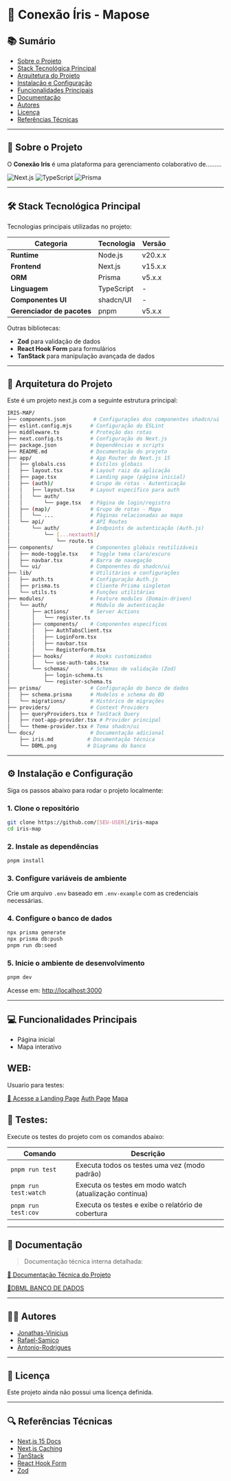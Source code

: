 
# 📄 Conexão Íris - Mapose

## 📚 Sumário

- [Sobre o Projeto](#sobre-o-projeto)
- [Stack Tecnológica Principal](#stack-tecnológica-principal)
- [Arquitetura do Projeto](#arquitetura-do-projeto)
- [Instalação e Configuração](#instalação-e-configuração)
- [Funcionalidades Principais](#funcionalidades-principais)
- [Documentação](#documentação)
- [Autores](#autores)
- [Licença](#licença)
- [Referências Técnicas](#referências-técnicas)

---

## 📖 Sobre o Projeto

O **Conexão Iris** é uma plataforma para gerenciamento colaborativo de.........

![Next.js](https://img.shields.io/badge/Next.js-15.x.x-black)
![TypeScript](https://img.shields.io/badge/TypeScript-blue)
![Prisma](https://img.shields.io/badge/Prisma-5.x.x-2D3748)

---

## 🛠️ Stack Tecnológica Principal

Tecnologias principais utilizadas no projeto:

| **Categoria**         | **Tecnologia**    | **Versão**       |
|-----------------------|-------------------|------------------|
| **Runtime**           | Node.js           | v20.x.x          |
| **Frontend**          | Next.js           | v15.x.x          |
| **ORM**               | Prisma            | v5.x.x           |
| **Linguagem**         | TypeScript        | -                |
| **Componentes UI**    | shadcn/UI         | -                |
| **Gerenciador de pacotes** | pnpm         | v5.x.x           |

Outras bibliotecas:
- **Zod** para validação de dados
- **React Hook Form** para formulários
- **TanStack** para manipulação avançada de dados

---

## 🧱 Arquitetura do Projeto

Este é um projeto next.js com a seguinte estrutura principal:

```bash
IRIS-MAP/
├── components.json         # Configurações dos componentes shadcn/ui
├── eslint.config.mjs      # Configuração do ESLint
├── middleware.ts          # Proteção das rotas
├── next.config.ts         # Configuração do Next.js
├── package.json           # Dependências e scripts
├── README.md              # Documentação do projeto
├── app/                   # App Router do Next.js 15
│   ├── globals.css        # Estilos globais
│   ├── layout.tsx         # Layout raiz da aplicação
│   ├── page.tsx           # Landing page (página inicial)
│   ├── (auth)/            # Grupo de rotas - Autenticação
│   │   ├── layout.tsx     # Layout específico para auth
│   │   └── auth/
│   │       └── page.tsx   # Página de login/registro
│   ├── (map)/             # Grupo de rotas - Mapa
│   │   └── ...            # Páginas relacionadas ao mapa
│   └── api/               # API Routes
│       └── auth/          # Endpoints de autenticação (Auth.js)
│           └── [...nextauth]/
│               └── route.ts
├── components/            # Componentes globais reutilizáveis
│   ├── mode-toggle.tsx    # Toggle tema claro/escuro
│   ├── navbar.tsx         # Barra de navegação
│   └── ui/                # Componentes do shadcn/ui
├── lib/                   # Utilitários e configurações
│   ├── auth.ts            # Configuração Auth.js
│   ├── prisma.ts          # Cliente Prisma singleton
│   └── utils.ts           # Funções utilitárias
├── modules/               # Feature modules (Domain-driven)
│   └── auth/              # Módulo de autenticação
│       ├── actions/       # Server Actions
│       │   └── register.ts
│       ├── components/    # Componentes específicos
│       │   ├── AuthTabsClient.tsx
│       │   ├── LoginForm.tsx
│       │   ├── navbar.tsx
│       │   └── RegisterForm.tsx
│       ├── hooks/         # Hooks customizados
│       │   └── use-auth-tabs.tsx
│       └── schemas/       # Schemas de validação (Zod)
│           ├── login-schema.ts
│           └── register-schema.ts
├── prisma/                # Configuração do banco de dados
│   ├── schema.prisma      # Modelos e schema do BD
│   └── migrations/        # Histórico de migrações
├── providers/             # Context Providers
│   ├── queryProviders.tsx # TanStack Query
│   ├── root-app-provider.tsx # Provider principal
│   └── theme-provider.tsx # Tema shadcn/ui
└── docs/                  # Documentação adicional
    ├── iris.md           # Documentação técnica
    └── DBML.png          # Diagrama do banco

```



---

## ⚙️ Instalação e Configuração

Siga os passos abaixo para rodar o projeto localmente:

### 1. Clone o repositório

```bash
git clone https://github.com/[SEU-USER]/iris-mapa
cd iris-map
```

### 2. Instale as dependências

```bash
pnpm install
```

### 3. Configure variáveis de ambiente

Crie um arquivo `.env` baseado em `.env-example` com as credenciais necessárias.

### 4. Configure o banco de dados

```bash
npx prisma generate
npx prisma db:push
pnpm run db:seed
```

### 5. Inicie o ambiente de desenvolvimento

```bash
pnpm dev
```

Acesse em: [http://localhost:3000](http://localhost:3000)

---

## 💻 Funcionalidades Principais

* Página inicial
* Mapa interativo

## WEB:

Usuario para testes:


[🔗 Acesse a Landing Page](http://localhost:3000/)
[Auth Page](http://localhost:3000/auth)
[Mapa](http://localhost:3000/map)

## 📖 Testes:

Execute os testes do projeto com os comandos abaixo:

| Comando                | Descrição                                              |
|------------------------|--------------------------------------------------------|
| `pnpm run test`        | Executa todos os testes uma vez (modo padrão)          |
| `pnpm run test:watch`  | Executa os testes em modo watch (atualização contínua) |
| `pnpm run test:cov`    | Executa os testes e exibe o relatório de cobertura     |

---

## 📘 Documentação

> Documentação técnica interna detalhada:

[📁 Documentação Técnica do Projeto](/docs/iris.md)

[📄DBML BANCO DE DADOS](/docs/DBML.png)

---

## 🧑‍💻 Autores

* [Jonathas-Vinicius](https://github.com/jvras58)
* [Rafael-Samico](https://github.com/rafaelsamico)
* [Antonio-Rodrigues](https://github.com/AntonioCar0lin0)


---

## 📜 Licença

Este projeto ainda não possui uma licença definida.

---

## 🔍 Referências Técnicas

* [Next.js 15 Docs](https://nextjs.org/docs/getting-started)
* [Next.js Caching](https://nextjs.org/docs/app/building-your-application/caching)
* [TanStack](https://tanstack.com/)
* [React Hook Form](https://react-hook-form.com/)
* [Zod](https://zod.dev/)
